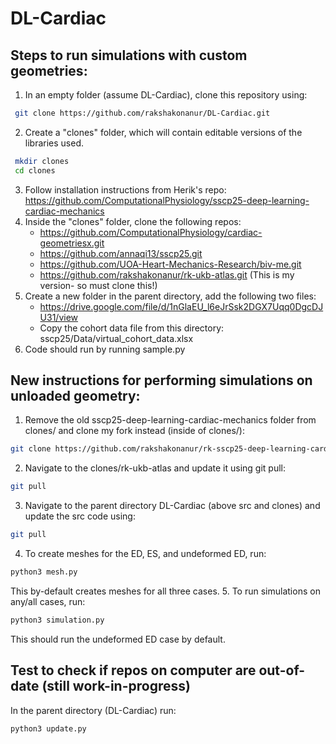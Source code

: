 # DL-Cardiac

## Steps to run simulations with custom geometries:

1. In an empty folder (assume DL-Cardiac), clone this repository using:
```bash
 git clone https://github.com/rakshakonanur/DL-Cardiac.git
```
2. Create a "clones" folder, which will contain editable versions of the libraries used.
```bash
 mkdir clones
 cd clones
```
3. Follow installation instructions from Herik's repo: https://github.com/ComputationalPhysiology/sscp25-deep-learning-cardiac-mechanics
4. Inside the "clones" folder, clone the following repos:
   - https://github.com/ComputationalPhysiology/cardiac-geometriesx.git
   - https://github.com/annaqi13/sscp25.git
   - https://github.com/UOA-Heart-Mechanics-Research/biv-me.git
   - https://github.com/rakshakonanur/rk-ukb-atlas.git (This is my version- so must clone this!)
5. Create a new folder in the parent directory, add the following two files:
   - https://drive.google.com/file/d/1nGlaEU_l6eJrSsk2DGX7Uqq0DgcDJU31/view
   - Copy the cohort data file from this directory: sscp25/Data/virtual_cohort_data.xlsx
6. Code should run by running sample.py

## New instructions for performing simulations on unloaded geometry:

1. Remove the old sscp25-deep-learning-cardiac-mechanics folder from clones/ and clone my fork instead (inside of clones/):
``` bash
git clone https://github.com/rakshakonanur/rk-sscp25-deep-learning-cardiac-mechanics.git
```
2. Navigate to the clones/rk-ukb-atlas and update it using git pull:
```bash
git pull
```
3. Navigate to the parent directory DL-Cardiac (above src and clones) and update the src code using:
```bash
git pull
```
4. To create meshes for the ED, ES, and undeformed ED, run:
```bash
python3 mesh.py
```
This by-default creates meshes for all three cases.
5. To run simulations on any/all cases, run:
```bash
python3 simulation.py
```
This should run the undeformed ED case by default.

## Test to check if repos on computer are out-of-date (still work-in-progress)
In the parent directory (DL-Cardiac) run:
```bash
python3 update.py
```
